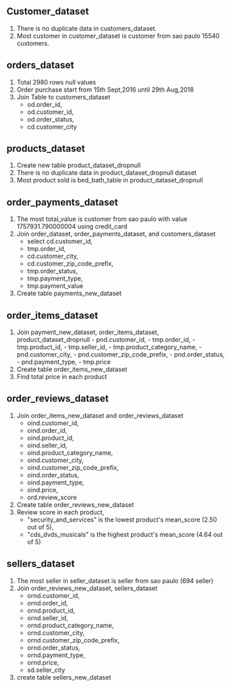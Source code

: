 ## Customer_dataset
1. There is no duplicate data in customers_dataset.
2. Most customer in customer_dataset is customer from sao paulo 15540 customers.

## orders_dataset
1. Total 2980 rows null values
2. Order purchase start from 15th Sept,2016 until 29th Aug,2018
3. Join Table to customers_dataset 
	- od.order_id,
	- od.customer_id, 
	- od.order_status,
	- cd.customer_city

## products_dataset
1. Create new table product_dataset_dropnull
2. There is no duplicate data in product_dataset_dropnull dataset
3. Most product sold is bed_bath_table in product_dataset_dropnull

## order_payments_dataset
1. The most total_value is customer from sao paulo with value 1757931.790000004 using credit_card
2. Join order_dataset, order_payments_dataset, and customers_dataset
	- select cd.customer_id, 
	- tmp.order_id,
	- cd.customer_city,
	- cd.customer_zip_code_prefix,
	- tmp.order_status,
	- tmp.payment_type,
	- tmp.payment_value
3. Create table payments_new_dataset

## order_items_dataset
1. Join payment_new_dataset, order_items_dataset, product_dataset_dropnull
	   - pnd.customer_id, 
	   - tmp.order_id,
	   - tmp.product_id,
	   - tmp.seller_id,
	   - tmp.product_category_name,
	   - pnd.customer_city,
	   - pnd.customer_zip_code_prefix,
	   - pnd.order_status,
	   - pnd.payment_type,
	   - tmp.price	
2. Create table order_items_new_dataset
3. Find total price in each product

## order_reviews_dataset
1. Join order_items_new_dataset and order_reviews_dataset
	- oind.customer_id,
	- oind.order_id,
	- oind.product_id,
	- oind.seller_id,
	- oind.product_category_name,
	- oind.customer_city,
	- oind.customer_zip_code_prefix,
	- oind.order_status,
	- oind.payment_type,
	- oind.price,
	- ord.review_score
2. Create table order_reviews_new_dataset
3. Review score in each product, 
	- "security_and_services" is the lowest product's mean_score (2.50 out of 5),
	- "cds_dvds_musicals" is the highest product's mean_score (4.64 out of 5)

## sellers_dataset
1. The most seller in seller_dataset is seller from sao paulo (694 seller)
2. Join order_reviews_new_dataset, sellers_dataset
	- ornd.customer_id,
	- ornd.order_id,
	- ornd.product_id,
	- ornd.seller_id,
	- ornd.product_category_name,
	- ornd.customer_city,
	- ornd.customer_zip_code_prefix,
	- ornd.order_status,
	- ornd.payment_type,
	- ornd.price,
	- sd.seller_city
3. create table sellers_new_dataset